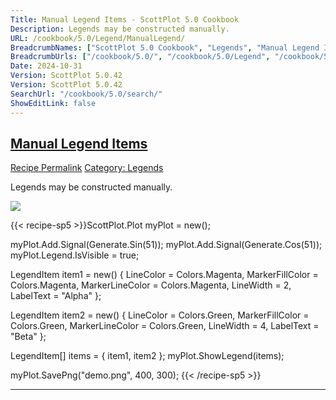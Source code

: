 ```yaml
---
Title: Manual Legend Items - ScottPlot 5.0 Cookbook
Description: Legends may be constructed manually.
URL: /cookbook/5.0/Legend/ManualLegend/
BreadcrumbNames: ["ScottPlot 5.0 Cookbook", "Legends", "Manual Legend Items"]
BreadcrumbUrls: ["/cookbook/5.0/", "/cookbook/5.0/Legend", "/cookbook/5.0/Legend/ManualLegend"]
Date: 2024-10-31
Version: ScottPlot 5.0.42
Version: ScottPlot 5.0.42
SearchUrl: "/cookbook/5.0/search/"
ShowEditLink: false
---
```



<h2 style='border-bottom: 0;'><a href='/cookbook/5.0/Legend/ManualLegend'>Manual Legend Items</a></h2>

<div class="d-flex mb-2">
<a class="btn btn-sm btn-primary me-1" href="/cookbook/5.0/Legend/ManualLegend">Recipe Permalink</a>
<a class="btn btn-sm btn-success me-1" href="/cookbook/5.0/Legend">Category: Legends</a>
</div>

Legends may be constructed manually.

[![](/cookbook/5.0/images/ManualLegend.png?241031194635)](/cookbook/5.0/images/ManualLegend.png?241031194635)

{{< recipe-sp5 >}}ScottPlot.Plot myPlot = new();

myPlot.Add.Signal(Generate.Sin(51));
myPlot.Add.Signal(Generate.Cos(51));
myPlot.Legend.IsVisible = true;

LegendItem item1 = new()
{
    LineColor = Colors.Magenta,
    MarkerFillColor = Colors.Magenta,
    MarkerLineColor = Colors.Magenta,
    LineWidth = 2,
    LabelText = "Alpha"
};

LegendItem item2 = new()
{
    LineColor = Colors.Green,
    MarkerFillColor = Colors.Green,
    MarkerLineColor = Colors.Green,
    LineWidth = 4,
    LabelText = "Beta"
};

LegendItem[] items = { item1, item2 };
myPlot.ShowLegend(items);

myPlot.SavePng("demo.png", 400, 300);
{{< /recipe-sp5 >}}

<hr class='my-5 invisible'>


